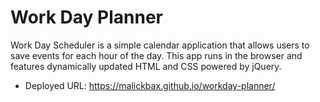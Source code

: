 # Work Day Planner
Work Day Scheduler is a simple calendar application that allows users to save events for each hour of the day. This app runs  in the browser and features dynamically updated HTML and CSS powered by jQuery.
- Deployed URL: https://malickbax.github.io/workday-planner/
